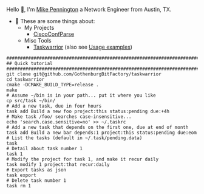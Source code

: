 
<!--
**mpenning/mpenning** is a ✨ _special_ ✨ repository because its `README.md` (this file) appears on your GitHub profile.

Here are some ideas to get you started:

- 🔭 I’m currently working on ...
- 🌱 I’m currently learning ...
- 👯 I’m looking to collaborate on ...
- 🤔 I’m looking for help with ...
- 💬 Ask me about ...
- 📫 How to reach me: ...
- 😄 Pronouns: ...
- ⚡ Fun fact: ...
-->
Hello 👋, I'm [Mike Pennington][1] a Network Engineer from Austin, TX.

- 💬 These are some things about:
  - My Projects
    - [CiscoConfParse][4] 
  - Misc Tools
    - [Taskwarrior][2] (also see [Usage examples][3])
```
##############################################################################
## Quick tutorial
##############################################################################
git clone git@github.com/GothenburgBitFactory/taskwarrior
cd taskwarrior
cmake -DCMAKE_BUILD_TYPE=release .
make
# Assume ~/bin is in your path... put it where you like 
cp src/task ~/bin/
# Add a new task, due in four hours
task add Build a new foo project:this status:pending due:+4h
# Make task /foo/ searches case-insensitive...
echo 'search.case.sensitive=no' >> ~/.taskrc
# Add a new task that depends on the first one, due at end of month
task add Build a new bar depends:1 project:this status:pending due:eom
# List the tasks (default in ~/.task/pending.data)
task
# Detail about task number 1
task 1
# Modify the project for task 1, and make it recur daily
task modify 1 project:that recur:daily
# Export tasks as json
task export
# Delete task number 1
task rm 1
```
    
[1]: http://pennington.net
[2]: https://github.com/GothenburgBitFactory/taskwarrior
[3]: https://taskwarrior.org/docs/examples/
[4]: https://github.com/mpenning/ciscoconfparse/
